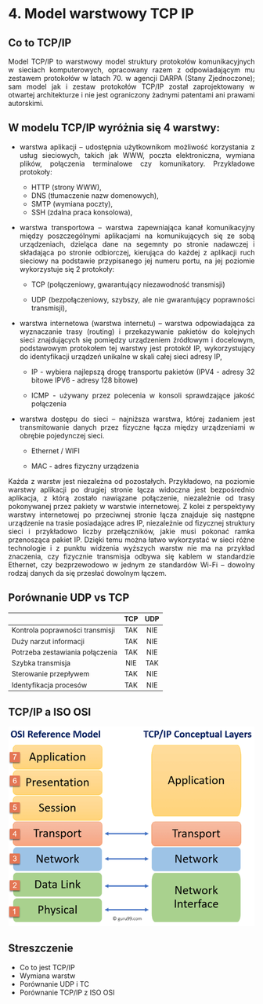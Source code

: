 # 4. Model warstwowy TCP IP 


## Co to TCP/IP

<div align="justify">

Model TCP/IP to warstwowy model struktury protokołów komunikacyjnych w sieciach komputerowych, opracowany razem z odpowiadającym mu zestawem protokołów w latach 70. w agencji DARPA (Stany Zjednoczone); sam model jak i zestaw protokołów TCP/IP został zaprojektowany w otwartej architekturze i nie jest
ograniczony żadnymi patentami ani prawami autorskimi.

</div>


## W modelu TCP/IP wyróżnia się 4 warstwy:

<div align="justify">
    
- warstwa aplikacji – udostępnia użytkownikom możliwość korzystania z usług sieciowych, takich jak WWW, poczta elektroniczna, wymiana plików, połączenia terminalowe czy komunikatory. Przykładowe protokoły: 
    - HTTP (strony WWW), 
    - DNS (tłumaczenie nazw domenowych), 
    - SMTP (wymiana poczty), 
    - SSH (zdalna praca konsolowa),

- warstwa transportowa – warstwa zapewniająca kanał komunikacyjny między poszczególnymi aplikacjami na komunikujących się ze sobą urządzeniach, dzieląca dane na segemnty po stronie nadawczej i składająca po stronie odbiorczej, kierująca do każdej z aplikacji ruch sieciowy na podstawie przypisanego jej numeru portu, na jej poziomie wykorzystuje się 2 protokoły:
    - TCP (połączeniowy, gwarantujący niezawodność transmisji)
    
    - UDP (bezpołączeniowy, szybszy, ale nie gwarantujący poprawności transmisji),

- warstwa internetowa (warstwa internetu) – warstwa odpowiadająca za
wyznaczanie trasy (routing) i przekazywanie pakietów do kolejnych sieci znajdujących się pomiędzy urządzeniem źródłowym i docelowym,
podstawowym protokołem tej warstwy jest protokół IP, wykorzystujący do identyfikacji urządzeń unikalne w skali całej sieci adresy IP,
    
    - IP - wybiera najlepszą drogę transportu pakietów (IPV4 - adresy 32 bitowe IPV6 - adresy 128 bitowe)
    
    - ICMP - używany przez polecenia w konsoli sprawdzające jakość połączenia

- warstwa dostępu do sieci – najniższa warstwa, której zadaniem jest
transmitowanie danych przez fizyczne łącza między urządzeniami w obrębie pojedynczej sieci. 
    - Ethernet / WIFI

    - MAC - adres fizyczny urządzenia
</div>

<div align="justify">
Każda z warstw jest niezależna od pozostałych. Przykładowo, na poziomie warstwy aplikacji po drugiej stronie łącza widoczna jest bezpośrednio aplikacja, z którą
zostało nawiązane połączenie, niezależnie od trasy pokonywanej przez pakiety w warstwie internetowej. Z kolei z perspektywy warstwy internetowej po przeciwnej stronie łącza znajduje się następne urządzenie na trasie posiadające adres IP, niezależnie od fizycznej struktury sieci i przykładowo liczby przełączników, jakie musi pokonać ramka przenosząca pakiet IP. Dzięki temu można łatwo wykorzystać w sieci różne technologie i z punktu widzenia wyższych warstw nie ma na przykład znaczenia, czy fizycznie transmisja odbywa się kablem w standardzie Ethernet, czy bezprzewodowo w jednym ze standardów Wi-Fi – dowolny rodzaj danych da się przesłać dowolnym łączem.
</div>

## Porównanie UDP vs TCP


<div align="center">

||TCP|UDP|
|:---|:---:|:---:|
Kontrola poprawności transmisji| TAK | NIE|
Duży narzut informacji| TAK | NIE|
Potrzeba zestawiania połączenia| TAK | NIE|
Szybka transmisja| NIE | TAK|
Sterowanie przepływem| TAK | NIE|
Identyfikacja procesów| TAK | NIE |

</div>

## TCP/IP a ISO OSI 


![porównanie TCP/IP i ISO OSI](../images/image-from-web.webp)



## Streszczenie 

- Co to jest TCP/IP
- Wymiana warstw 
- Porównanie UDP i TC
- Porównanie TCP/IP z ISO OSI
